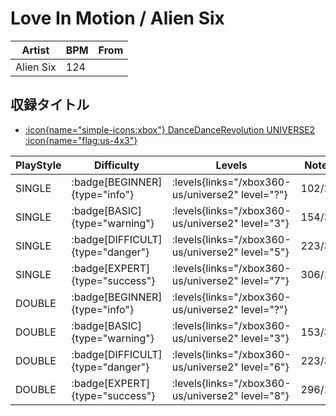 # Love In Motion / Alien Six

|Artist|BPM|From|
|------|---|----|
|Alien Six|124||

## 収録タイトル

- [:icon{name="simple-icons:xbox"} DanceDanceRevolution UNIVERSE2 :icon{name="flag:us-4x3"}](/xbox360-us/universe2)

|PlayStyle|Difficulty|Levels|Notes|Movie|
|---------|----------|------|-----|-----|
|SINGLE| :badge[BEGINNER]{type="info"}| :levels{links="/xbox360-us/universe2" level="?"}|102/2||
|SINGLE| :badge[BASIC]{type="warning"}| :levels{links="/xbox360-us/universe2" level="3"}|154/3||
|SINGLE| :badge[DIFFICULT]{type="danger"}| :levels{links="/xbox360-us/universe2" level="5"}|223/35||
|SINGLE| :badge[EXPERT]{type="success"}| :levels{links="/xbox360-us/universe2" level="7"}|306/15||
|DOUBLE| :badge[BEGINNER]{type="info"}| :levels{links="/xbox360-us/universe2" level="?"}|||
|DOUBLE| :badge[BASIC]{type="warning"}| :levels{links="/xbox360-us/universe2" level="3"}|153/3||
|DOUBLE| :badge[DIFFICULT]{type="danger"}| :levels{links="/xbox360-us/universe2" level="6"}|223/35||
|DOUBLE| :badge[EXPERT]{type="success"}| :levels{links="/xbox360-us/universe2" level="8"}|296/16||
